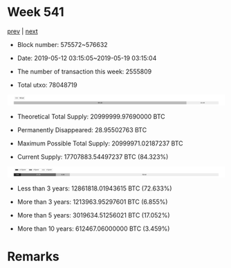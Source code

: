 # Week 541

[prev](week0540.md) | [next](week0542.md)

- Block number: 575572~576632

- Date: 2019-05-12 03:15:05~2019-05-19 03:15:04

- The number of transaction this week: 2555809

- Total utxo: 78048719

![](../images/mined_week0541.png)

- Theoretical Total Supply: 20999999.97690000 BTC

- Permanently Disappeared: 28.95502763 BTC

- Maximum Possible Total Supply: 20999971.02187237 BTC

- Current Supply: 17707883.54497237 BTC (84.323%)

![](../images/year_week0541.png)


- Less than 3 years: 12861818.01943615 BTC (72.633%)

- More than 3 years: 1213963.95297601 BTC (6.855%)

- More than 5 years: 3019634.51256021 BTC (17.052%)

- More than 10 years: 612467.06000000 BTC (3.459%)

# Remarks

